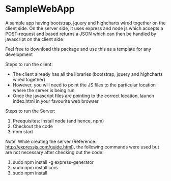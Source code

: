 SampleWebApp
============

A sample app having bootstrap, jquery and  highcharts wired together on the client side. On the server side, it uses express and node js which accepts a POST-request and based returns a JSON which can then be handled by javascript on the client side

Feel free to download this package and use this as a template for any development


Steps to run the client:
- The client already has all the libraries (bootstrap, jquery and highcharts wired together)
- However, you will need to point the JS files to the particular location where the server is being run
- Once the javascript files are pointing to the correct location, launch index.html in your favourite web browser

Steps to run the Server: 
 1. Preequisites: Install node (and hence, npm)
 2. Checkout the code
 3. npm start

Note: While creating the server (Reference: http://expressjs.com/guide.html), the following commands were used but are not necessary after checking out the code:
 1. sudo npm install -g express-generator
 2. sudo npm install cors
 3. sudo npm install
